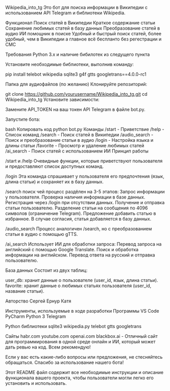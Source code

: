 Wikipedia_into_tg
Это бот для поиска информации в Википедии с использованием API Telegram и библиотеки Wikipedia.

Функционал
Поиск статей в Википедии
Краткое содержание статьи
Сохранение любимых статей в базу данных
Преобразование статей в аудио
ИИ помощник в поиске
Удобный и быстрый поиск статей, более удобный, чем в Википедии
а главное всё беспланто без регестрации и СМС

Требования
Python 3.x и наличие бибилотек из следущего пункта

Установите необходимые библиотеки, выполнив команду:

pip install telebot wikipedia sqlite3 g4f gtts googletrans==4.0.0-rc1

Папка для аудиофайлов (по желанию)
Клонируйте репозиторий:


git clone https://github.com/yourusername/Wikipedia_into_tg.git
cd Wikipedia_into_tg
Установите зависимости:

Замените API_TOKEN на ваш токен API Telegram в файле bot.py.

Запустите бота:

bash
Копировать код
python bot.py
Команды
/start - Приветствие
/help - Список команд
/search - Поиск статей в Википедии
/audio_search - Поиск и преобразование статьи в аудио
/login - Настройка языка и длины статьи
/favorite - Просмотр и удаление любимых статей
/ai_search - Поиск статей с использованием ИИ
Принцип работы

/start и /help
Очевидные функции, которые приветствуют пользователя и предоставляют список доступных команд.

/login
Эта команда спрашивает у пользователя его предпочтения (язык, длина статьи) и сохраняет их в базу данных.

/search
поиск чей процесс раздёлен на 3-5 этапов:
Запрос информации у пользователя.
Проверка наличия информации в базе данных.
Регистрация через /login при отсутствии данных.
Получение и отправка статьи пользователю.
Разделение статьи на сообщения по 4096 символов (ограничение Telegram).
Предложение добавить статью в избранное. В случае согласия, статья добавляется в базу данных.

/audio_search
Процесс аналогичен /search, но с преобразованием статьи в аудио с помощью gTTS.

/ai_search
Использует ИИ для обработки запроса:
Перевод запроса на английский с помощью Google Translate.
Поиск и обработка информации на английском.
Перевод ответа на русский и отправка пользователю.

База данных
Состоит из двух таблиц:

user_db: хранит данные о пользователе (user_id, язык, длина статьи).
favorite: хранит данные о любимых статьях пользователя (user_id, название статьи).

Авторство
Сергей
Ернур
Катя

Инструменты, используемые в ходе разработки
Программы
VS Code
PyCharm
Python 3
Telegram

Python библиотеки
sqlite3
wikipedia.py
telebot
gtts
googletrans

Сайты
habr.com
youtube.com
openai.com
blackbox.ai - Отличный сайт для программирования в одной среде онлайн и ИИ, который может дать ревью на код. Всем рекомендую!

Если у вас есть какие-либо вопросы или предложения, не стесняйтесь обращаться. Спасибо за использование нашего бота!

Этот README файл содержит все необходимые инструкции и описание функционала вашего проекта, чтобы пользователи могли легко его установить и использовать.
